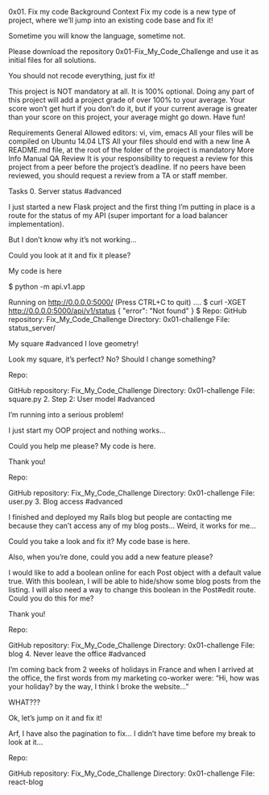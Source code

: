 0x01. Fix my code Background Context Fix my code is a new type of project, where we’ll jump into an existing code base and fix it!

Sometime you will know the language, sometime not.

Please download the repository 0x01-Fix_My_Code_Challenge and use it as initial files for all solutions.

You should not recode everything, just fix it!

This project is NOT mandatory at all. It is 100% optional. Doing any part of this project will add a project grade of over 100% to your average. Your score won’t get hurt if you don’t do it, but if your current average is greater than your score on this project, your average might go down. Have fun!

Requirements General Allowed editors: vi, vim, emacs All your files will be compiled on Ubuntu 14.04 LTS All your files should end with a new line A README.md file, at the root of the folder of the project is mandatory More Info Manual QA Review It is your responsibility to request a review for this project from a peer before the project’s deadline. If no peers have been reviewed, you should request a review from a TA or staff member.

Tasks 0. Server status #advanced

I just started a new Flask project and the first thing I’m putting in place is a route for the status of my API (super important for a load balancer implementation).

But I don’t know why it’s not working…

Could you look at it and fix it please?

My code is here

$ python -m api.v1.app

Running on http://0.0.0.0:5000/ (Press CTRL+C to quit) .... $ curl -XGET http://0.0.0.0:5000/api/v1/status { "error": "Not found" } $ Repo:
GitHub repository: Fix_My_Code_Challenge Directory: 0x01-challenge File: status_server/

My square #advanced
I love geometry!

Look my square, it’s perfect? No? Should I change something?

Repo:

GitHub repository: Fix_My_Code_Challenge Directory: 0x01-challenge File: square.py 2. Step 2: User model #advanced

I’m running into a serious problem!

I just start my OOP project and nothing works…

Could you help me please? My code is here.

Thank you!

Repo:

GitHub repository: Fix_My_Code_Challenge Directory: 0x01-challenge File: user.py 3. Blog access #advanced

I finished and deployed my Rails blog but people are contacting me because they can’t access any of my blog posts… Weird, it works for me…

Could you take a look and fix it? My code base is here.

Also, when you’re done, could you add a new feature please?

I would like to add a boolean online for each Post object with a default value true. With this boolean, I will be able to hide/show some blog posts from the listing. I will also need a way to change this boolean in the Post#edit route. Could you do this for me?

Thank you!

Repo:

GitHub repository: Fix_My_Code_Challenge Directory: 0x01-challenge File: blog 4. Never leave the office #advanced

I’m coming back from 2 weeks of holidays in France and when I arrived at the office, the first words from my marketing co-worker were: “Hi, how was your holiday? by the way, I think I broke the website…”

WHAT???

Ok, let’s jump on it and fix it!

Arf, I have also the pagination to fix… I didn’t have time before my break to look at it…

Repo:

GitHub repository: Fix_My_Code_Challenge Directory: 0x01-challenge File: react-blog
